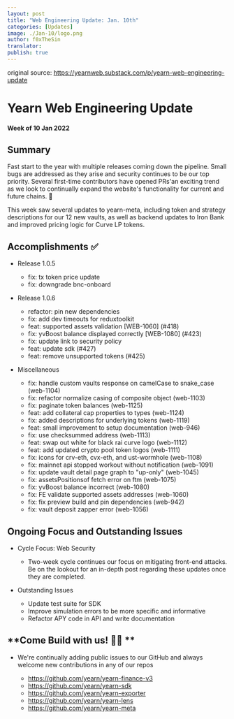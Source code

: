```yaml
---
layout: post
title: "Web Engineering Update: Jan. 10th"
categories: [Updates]
image: ./Jan-10/logo.png
author: f0xTheSin
translator:
publish: true
---
```


original source: https://yearnweb.substack.com/p/yearn-web-engineering-update

# Yearn Web Engineering Update

#### Week of 10 Jan 2022

## Summary

Fast start to the year with multiple releases coming down the pipeline. Small bugs are addressed as they arise and security continues to be our top priority. Several first-time contributors have opened PRs'an exciting trend as we look to continually expand the website's functionality for current and future chains. 🚀

This week saw several updates to yearn-meta, including token and strategy descriptions for our 12 new vaults, as well as backend updates to Iron Bank and improved pricing logic for Curve LP tokens.

## Accomplishments ✅

- Release 1.0.5

  - fix: tx token price update
  - fix: downgrade bnc-onboard

- Release 1.0.6

  - refactor: pin new dependencies
  - fix: add dev timeouts for reduxtoolkit
  - feat: supported assets validation \[WEB-1060\] (#418)
  - fix: yvBoost balance displayed correctly \[WEB-1080\] (#423)
  - fix: update link to security policy
  - feat: update sdk (#427)
  - feat: remove unsupported tokens (#425)

- Miscellaneous

  - fix: handle custom vaults response on camelCase to snake_case (web-1104)
  - fix: refactor normalize casing of composite object (web-1103)
  - fix: paginate token balances (web-1125)
  - feat: add collateral cap properties to types (web-1124)
  - fix: added descriptions for underlying tokens (web-1119)
  - feat: small improvement to setup documentation (web-946)
  - fix: use checksummed address (web-1113)
  - feat: swap out white for black rai curve logo (web-1112)
  - feat: add updated crypto pool token logos (web-1111)
  - fix: icons for crv-eth, cvx-eth, and ust-wormhole (web-1108)
  - fix: mainnet api stopped workout without notification (web-1091)
  - fix: update vault detail page graph to "up-only" (web-1045)
  - fix: assetsPositionsof fetch error on ftm (web-1075)
  - fix: yvBoost balance incorrect (web-1080)
  - fix: FE validate supported assets addresses (web-1060)
  - fix: fix preview build and pin dependencies (web-942)
  - fix: vault deposit zapper error (web-1056)

## Ongoing Focus and Outstanding Issues

- Cycle Focus: Web Security

  - Two-week cycle continues our focus on mitigating front-end attacks. Be on the lookout for an in-depth post regarding these updates once they are completed.

- Outstanding Issues

  - Update test suite for SDK
  - Improve simulation errors to be more specific and informative
  - Refactor APY code in API and write documentation

## **Come Build with us! :man_mechanic: **

- We're continually adding public issues to our GitHub and always welcome new contributions in any of our repos

  - https://github.com/yearn/yearn-finance-v3
  - https://github.com/yearn/yearn-sdk
  - https://github.com/yearn/yearn-exporter
  - https://github.com/yearn/yearn-lens
  - https://github.com/yearn/yearn-meta
